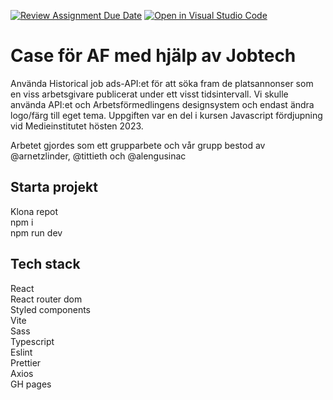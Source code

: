 [![Review Assignment Due Date](https://classroom.github.com/assets/deadline-readme-button-24ddc0f5d75046c5622901739e7c5dd533143b0c8e959d652212380cedb1ea36.svg)](https://classroom.github.com/a/0FG3pVTS)
[![Open in Visual Studio Code](https://classroom.github.com/assets/open-in-vscode-718a45dd9cf7e7f842a935f5ebbe5719a5e09af4491e668f4dbf3b35d5cca122.svg)](https://classroom.github.com/online_ide?assignment_repo_id=11866152&assignment_repo_type=AssignmentRepo)
# Case för AF med hjälp av Jobtech
Använda Historical job ads-API:et för att söka fram de platsannonser som en viss arbetsgivare publicerat under ett visst tidsintervall. Vi skulle använda API:et och Arbetsförmedlingens designsystem och endast ändra logo/färg till eget tema. Uppgiften var en del i kursen Javascript fördjupning vid Medieinstitutet hösten 2023.

Arbetet gjordes som ett grupparbete och vår grupp bestod av @arnetzlinder, @tittieth och @alengusinac


## Starta projekt
Klona repot \
npm i \
npm run dev

## Tech stack
React \
React router dom \
Styled components \
Vite \
Sass \
Typescript \
Eslint \
Prettier \
Axios \
GH pages
